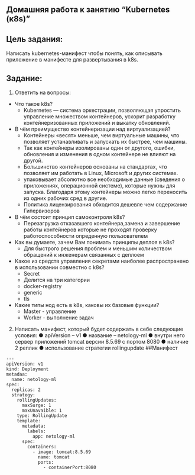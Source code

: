 ## Домашняя работа к занятию “Kubernetes (к8s)”
## **Цель задания**: 

Написать kubernetes-манифест чтобы понять, как описывать приложение в манифесте для развертывания в k8s.

## **Задание**:

1.	Ответить на вопросы:
- Что такое k8s?
    - Kubernetes — система оркестрации, позволяющая упростить управление множеством контейнеров, ускорит разработку контейнеризованных приложений и выкатку обновлений.
- В чём преимущество контейнеризации над виртуализацией?
    - Контейнеры «весят» меньше, чем виртуальные машины, что позволяет устанавливать и запускать их быстрее, чем машины.
    - Так как контейнеры изолированы один от другого, ошибки, обновления и изменения в одном контейнере не влияют на другой.
    - Большинство контейнеров основаны на стандартах, что позволяет им работать в Linux, Microsoft и других системах.
    -  упаковывает абсолютно все необходимые данные (сведения о приложениях, операционной системе), которые нужны для запуска. Благодаря этому контейнеры можно легко переносить из одних рабочих сред в другие.
    - Политика лицензирования обходится дешевле чем содержание Гипервизоров
- В чём состоит принцип самоконтроля k8s?
    - Перезагрузка отказавшего контейнера,замена и завершение работы контейнеров которые не проходят проверку работоспособности опреденную пользователем
- Как вы думаете, зачем Вам понимать принципы деплоя в k8s?
    - Для быстрого решения проблем и меньшим количеством обращений к инженерам связанных с деплоем
- Какое из средств управления секретами наиболее распространено в использовании совместно с k8s?
    - Secret
    - Делится на три категории
    - docker-registry
    - generic
    - tls
- Какие типы нод есть в k8s, каковы их базовые функции?
    - Master - управление
    - Worker - выполнение задач

2.   Написать манифест, который будет содержать в себе следующие условия:
●	apiVersion – v1
●	название – netology-ml
●	внутри него сервер приложений tomcat версии 8.5.69 с портом 8080
●	наличие 2 реплик
●	использование стратегии rollingupdate
##Манифест
```
---
apiVersion: v1
kind: Deployment
metadaa:
  name: netology-ml
spec:
  replicas: 2
  strategy:
    rollingUpdates:
      maxSurge: 1
      maxUnavaible: 1
    type: RollingUpdate
    template:
      metadata:
        labels:
          app: netology-ml
      spec:
        containers:
          - image: tomcat:8.5.69
            name: tomcat
            ports:
              - containerPort:8080
```
